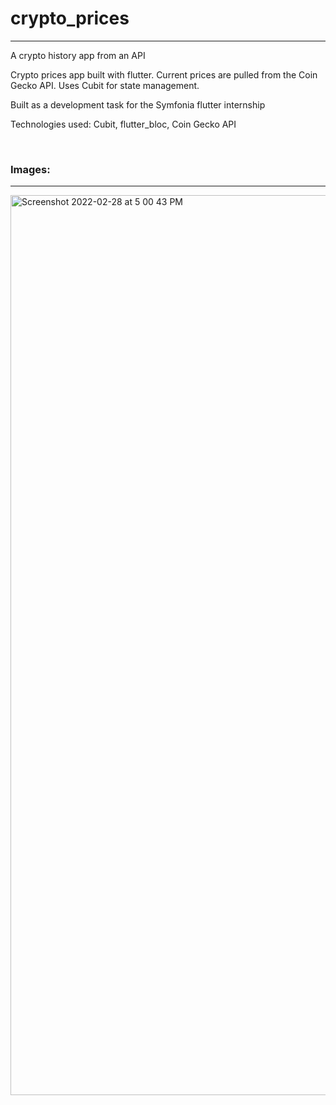 <h1>crypto_prices</h1>
<hr>
<p>A crypto history app from an API</p>
<p>Crypto prices app built with flutter. Current prices are pulled from the Coin Gecko API. Uses Cubit for state management.</p>
<p>Built as a development task for the Symfonia flutter internship</p>
<p>Technologies used: Cubit, flutter_bloc, Coin Gecko API</p>
<p></p><br>
<h3>Images: </h3>
<hr>
<img width="1440" alt="Screenshot 2022-02-28 at 5 00 43 PM" src="https://user-images.githubusercontent.com/18511990/156016677-1da6ca2b-87a2-44c2-8462-1073f132e0ac.png"><br>


